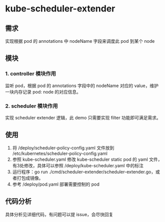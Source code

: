 # kube-scheduler-extender

## 需求
  
  实现根据 pod 的 annotations 中 nodeName 字段来调度此 pod 到某个 node

## 模块

### 1. controller 模块作用

  监听 pod，根据 pod 的 annotations 字段中的 nodeName 对应的 value，维护一块内存记录 pod: node 的对应信息。

### 2. scheduler 模块作用

  实现 scheduler extender 逻辑，此 demo 只需要实现 filter 功能即可满足需求。

## 使用

  1. 将 /deploy/scheduler-policy-config.yaml 文件放到 /etc/kubernetes/scheduler-policy-config.yaml
  2. 参照 kube-scheduler.yaml 修改 kube-scheduler static pod 的 yaml 文件，有3处修改，具体可以参照 /deploy/kube-scheduler.yaml 中的标注
  3. 运行程序：go run ./cmd/scheduler-extender/scheduler-extender.go，或者打包成镜像。
  4. 参考 /deploy/pod.yaml 部署需要控制的 pod

## 代码分析

  具体分析见详细代码，有问题可以提 issue，会尽快回复